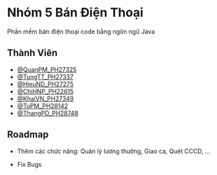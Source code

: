 
# Nhóm 5 Bán Điện Thoại

Phần mềm bán điện thoại code bằng ngôn ngữ Java


## Thành Viên

- [@QuanPM_PH27325](https://github.com/Nyaruko166-EDU)
- [@TungTT_PH27337](https://github.com/tungttph27337)
- [@HieuND_PH27275](https://github.com/hieundph27275)
- [@ChiHNP_PH22615](https://github.com/HoangChi123)
- [@KhaiVN_PH27349](https://github.com/VuNgocKhai)
- [@TuPM_PH28142](https://github.com/tupmph28142)
- [@ThangPD_PH28748](https://github.com/thangpdph28478)

## Roadmap

- Thêm các chức năng: Quản lý lương thưởng, Giao ca, Quét CCCD, ...

- Fix Bugs

